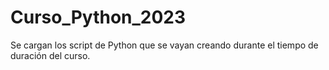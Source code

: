# Curso_Python_2023
Se cargan los script de Python que se vayan creando durante el tiempo de duración del curso.
